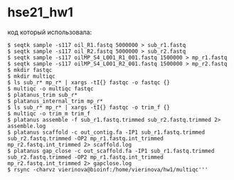 # hse21_hw1

код который использовала:

    $ seqtk sample -s117 oil_R1.fastq 5000000 > sub_r1.fastq 
    $ seqtk sample -s117 oil_R2.fastq 5000000 > sub_r2.fastq
    $ seqtk sample -s117 oilMP_S4_L001_R1_001.fastq 1500000 > mp_r1.fastq
    $ seqtk sample -s117 oilMP_S4_L001_R2_001.fastq 1500000 > mp_r2.fastq
    $ mkdir fastqc 
    $ mkdir multiqc
    $ ls sub_r* mp_r* | xargs -tI{} fastqc -o fastqc {}
    $ multiqc -o multiqc fastqc
    $ platanus_trim sub_r*
    $ platanus_internal_trim mp_r*
    $ ls sub_r* mp_r* | xargs -tI{} fastqc -o trim_f {}
    $ multiqc -o trim_m trim_f
    $ platanus assemble -f sub_r1.fastq.trimmed sub_r2.fastq.trimmed 2> assemble.log
    $ platanus scaffold -c out_contig.fa -IP1 sub_r1.fastq.trimmed sub_r2.fastq.trimmed -OP2 mp_r1.fastq.int_trimmed mp_r2.fastq.int_trimmed 2> scaffold.log
    $ platanus gap_close -c out_scaffold.fa -IP1 sub_r1.fastq.trimmed sub_r2.fastq.trimmed -OP2 mp_r1.fastq.int_trimmed mp_r2.fastq.int_trimmed 2> gapclose.log
    $ rsync -charvz vierinova@bioinf:/home/vierinova/hw1/multiqc'''
